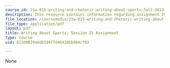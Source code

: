 ```yaml
---
course_id: 21w-015-writing-and-rhetoric-writing-about-sports-fall-2013
description: This resource contains information regarding assignment 25.
file_location: /coursemedia/21w-015-writing-and-rhetoric-writing-about-sports-fall-2013/613d0029a6db5d4f7d4642dbb9b4cf03_MIT21W_015F13_Assignment25.pdf
file_type: application/pdf
layout: pdf
title: Writing About Sports, Session 25 Assignment
type: course
uid: 613d0029a6db5d4f7d4642dbb9b4cf03

---
```

None